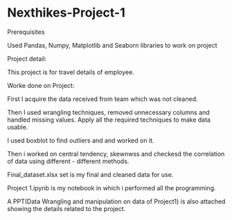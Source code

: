 # Nexthikes-Project-1
Prerequisites

Used Pandas, Numpy, Matplotlib and Seaborn libraries to work on project

Project detail:

This project is for travel details of employee.

Worke done on Project:

First I acquire the data received from team which was not cleaned.

Then I used wrangling techniques, removed unnecessary columns and handled missing values. Apply all the required techniques to make data usable. 

I used boxblot to find outliers and and worked on it.

Then i worked on central tendency, skewnwss and checkesd the correlation of data using different - different methods.

Final_dataset.xlsx set is my final and cleaned data for use.

Project 1.ipynb is my notebook in which i performed all the programming.

A PPT(Data Wrangling and manipulation on data of Project1) is also attached showing the details related to the project.
